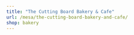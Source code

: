 ```yaml
---
title: "The Cutting Board Bakery & Cafe"
url: /mesa/the-cutting-board-bakery-and-cafe/
shop: bakery
---
```

